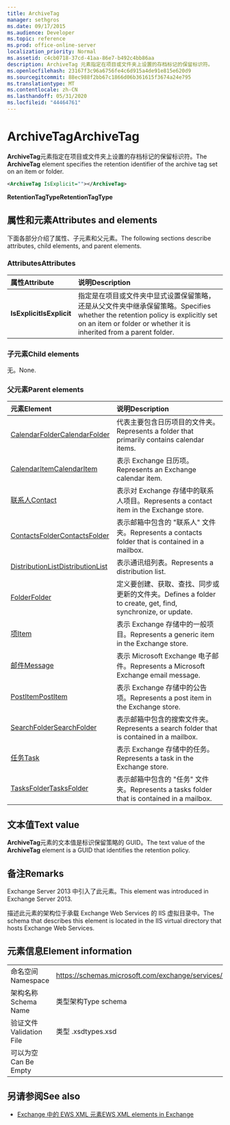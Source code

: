 ```yaml
---
title: ArchiveTag
manager: sethgros
ms.date: 09/17/2015
ms.audience: Developer
ms.topic: reference
ms.prod: office-online-server
localization_priority: Normal
ms.assetid: c4cb0718-37cd-41aa-86e7-b492c4bb86aa
description: ArchiveTag 元素指定在项目或文件夹上设置的存档标记的保留标识符。
ms.openlocfilehash: 23167f3c96a6756fe4c6d915a4de91e815e620d9
ms.sourcegitcommit: 88ec988f2bb67c1866d06b361615f3674a24e795
ms.translationtype: MT
ms.contentlocale: zh-CN
ms.lasthandoff: 05/31/2020
ms.locfileid: "44464761"
---
```

# <a name="archivetag"></a><span data-ttu-id="5ad3d-103">ArchiveTag</span><span class="sxs-lookup"><span data-stu-id="5ad3d-103">ArchiveTag</span></span>

<span data-ttu-id="5ad3d-104">**ArchiveTag**元素指定在项目或文件夹上设置的存档标记的保留标识符。</span><span class="sxs-lookup"><span data-stu-id="5ad3d-104">The **ArchiveTag** element specifies the retention identifier of the archive tag set on an item or folder.</span></span> 
  
```XML
<ArchiveTag IsExplicit=""></ArchiveTag>
```

 <span data-ttu-id="5ad3d-105">**RetentionTagType**</span><span class="sxs-lookup"><span data-stu-id="5ad3d-105">**RetentionTagType**</span></span>
## <a name="attributes-and-elements"></a><span data-ttu-id="5ad3d-106">属性和元素</span><span class="sxs-lookup"><span data-stu-id="5ad3d-106">Attributes and elements</span></span>

<span data-ttu-id="5ad3d-107">下面各部分介绍了属性、子元素和父元素。</span><span class="sxs-lookup"><span data-stu-id="5ad3d-107">The following sections describe attributes, child elements, and parent elements.</span></span>
  
### <a name="attributes"></a><span data-ttu-id="5ad3d-108">Attributes</span><span class="sxs-lookup"><span data-stu-id="5ad3d-108">Attributes</span></span>

|<span data-ttu-id="5ad3d-109">**属性**</span><span class="sxs-lookup"><span data-stu-id="5ad3d-109">**Attribute**</span></span>|<span data-ttu-id="5ad3d-110">**说明**</span><span class="sxs-lookup"><span data-stu-id="5ad3d-110">**Description**</span></span>|
|:-----|:-----|
|<span data-ttu-id="5ad3d-111">**IsExplicit**</span><span class="sxs-lookup"><span data-stu-id="5ad3d-111">**IsExplicit**</span></span> <br/> |<span data-ttu-id="5ad3d-112">指定是在项目或文件夹中显式设置保留策略，还是从父文件夹中继承保留策略。</span><span class="sxs-lookup"><span data-stu-id="5ad3d-112">Specifies whether the retention policy is explicitly set on an item or folder or whether it is inherited from a parent folder.</span></span>  <br/> |
   
### <a name="child-elements"></a><span data-ttu-id="5ad3d-113">子元素</span><span class="sxs-lookup"><span data-stu-id="5ad3d-113">Child elements</span></span>

<span data-ttu-id="5ad3d-114">无。</span><span class="sxs-lookup"><span data-stu-id="5ad3d-114">None.</span></span>
  
### <a name="parent-elements"></a><span data-ttu-id="5ad3d-115">父元素</span><span class="sxs-lookup"><span data-stu-id="5ad3d-115">Parent elements</span></span>

|<span data-ttu-id="5ad3d-116">**元素**</span><span class="sxs-lookup"><span data-stu-id="5ad3d-116">**Element**</span></span>|<span data-ttu-id="5ad3d-117">**说明**</span><span class="sxs-lookup"><span data-stu-id="5ad3d-117">**Description**</span></span>|
|:-----|:-----|
|[<span data-ttu-id="5ad3d-118">CalendarFolder</span><span class="sxs-lookup"><span data-stu-id="5ad3d-118">CalendarFolder</span></span>](calendarfolder.md) <br/> |<span data-ttu-id="5ad3d-119">代表主要包含日历项目的文件夹。</span><span class="sxs-lookup"><span data-stu-id="5ad3d-119">Represents a folder that primarily contains calendar items.</span></span>  <br/> |
|[<span data-ttu-id="5ad3d-120">CalendarItem</span><span class="sxs-lookup"><span data-stu-id="5ad3d-120">CalendarItem</span></span>](calendaritem.md) <br/> |<span data-ttu-id="5ad3d-121">表示 Exchange 日历项。</span><span class="sxs-lookup"><span data-stu-id="5ad3d-121">Represents an Exchange calendar item.</span></span>  <br/> |
|[<span data-ttu-id="5ad3d-122">联系人</span><span class="sxs-lookup"><span data-stu-id="5ad3d-122">Contact</span></span>](contact.md) <br/> |<span data-ttu-id="5ad3d-123">表示对 Exchange 存储中的联系人项目。</span><span class="sxs-lookup"><span data-stu-id="5ad3d-123">Represents a contact item in the Exchange store.</span></span>  <br/> |
|[<span data-ttu-id="5ad3d-124">ContactsFolder</span><span class="sxs-lookup"><span data-stu-id="5ad3d-124">ContactsFolder</span></span>](contactsfolder.md) <br/> |<span data-ttu-id="5ad3d-125">表示邮箱中包含的 "联系人" 文件夹。</span><span class="sxs-lookup"><span data-stu-id="5ad3d-125">Represents a contacts folder that is contained in a mailbox.</span></span>  <br/> |
|[<span data-ttu-id="5ad3d-126">DistributionList</span><span class="sxs-lookup"><span data-stu-id="5ad3d-126">DistributionList</span></span>](distributionlist.md) <br/> |<span data-ttu-id="5ad3d-127">表示通讯组列表。</span><span class="sxs-lookup"><span data-stu-id="5ad3d-127">Represents a distribution list.</span></span>  <br/> |
|[<span data-ttu-id="5ad3d-128">Folder</span><span class="sxs-lookup"><span data-stu-id="5ad3d-128">Folder</span></span>](folder.md) <br/> |<span data-ttu-id="5ad3d-129">定义要创建、获取、查找、同步或更新的文件夹。</span><span class="sxs-lookup"><span data-stu-id="5ad3d-129">Defines a folder to create, get, find, synchronize, or update.</span></span>  <br/> |
|[<span data-ttu-id="5ad3d-130">项</span><span class="sxs-lookup"><span data-stu-id="5ad3d-130">Item</span></span>](item.md) <br/> |<span data-ttu-id="5ad3d-131">表示 Exchange 存储中的一般项目。</span><span class="sxs-lookup"><span data-stu-id="5ad3d-131">Represents a generic item in the Exchange store.</span></span>  <br/> |
|[<span data-ttu-id="5ad3d-132">邮件</span><span class="sxs-lookup"><span data-stu-id="5ad3d-132">Message</span></span>](message-ex15websvcsotherref.md) <br/> |<span data-ttu-id="5ad3d-133">表示 Microsoft Exchange 电子邮件。</span><span class="sxs-lookup"><span data-stu-id="5ad3d-133">Represents a Microsoft Exchange email message.</span></span>  <br/> |
|[<span data-ttu-id="5ad3d-134">PostItem</span><span class="sxs-lookup"><span data-stu-id="5ad3d-134">PostItem</span></span>](postitem.md) <br/> |<span data-ttu-id="5ad3d-135">表示 Exchange 存储中的公告项。</span><span class="sxs-lookup"><span data-stu-id="5ad3d-135">Represents a post item in the Exchange store.</span></span>  <br/> |
|[<span data-ttu-id="5ad3d-136">SearchFolder</span><span class="sxs-lookup"><span data-stu-id="5ad3d-136">SearchFolder</span></span>](searchfolder.md) <br/> |<span data-ttu-id="5ad3d-137">表示邮箱中包含的搜索文件夹。</span><span class="sxs-lookup"><span data-stu-id="5ad3d-137">Represents a search folder that is contained in a mailbox.</span></span>  <br/> |
|[<span data-ttu-id="5ad3d-138">任务</span><span class="sxs-lookup"><span data-stu-id="5ad3d-138">Task</span></span>](task.md) <br/> |<span data-ttu-id="5ad3d-139">表示 Exchange 存储中的任务。</span><span class="sxs-lookup"><span data-stu-id="5ad3d-139">Represents a task in the Exchange store.</span></span>  <br/> |
|[<span data-ttu-id="5ad3d-140">TasksFolder</span><span class="sxs-lookup"><span data-stu-id="5ad3d-140">TasksFolder</span></span>](tasksfolder.md) <br/> |<span data-ttu-id="5ad3d-141">表示邮箱中包含的 "任务" 文件夹。</span><span class="sxs-lookup"><span data-stu-id="5ad3d-141">Represents a tasks folder that is contained in a mailbox.</span></span>  <br/> |
   
## <a name="text-value"></a><span data-ttu-id="5ad3d-142">文本值</span><span class="sxs-lookup"><span data-stu-id="5ad3d-142">Text value</span></span>

<span data-ttu-id="5ad3d-143">**ArchiveTag**元素的文本值是标识保留策略的 GUID。</span><span class="sxs-lookup"><span data-stu-id="5ad3d-143">The text value of the **ArchiveTag** element is a GUID that identifies the retention policy.</span></span> 
  
## <a name="remarks"></a><span data-ttu-id="5ad3d-144">备注</span><span class="sxs-lookup"><span data-stu-id="5ad3d-144">Remarks</span></span>

<span data-ttu-id="5ad3d-145">Exchange Server 2013 中引入了此元素。</span><span class="sxs-lookup"><span data-stu-id="5ad3d-145">This element was introduced in Exchange Server 2013.</span></span>
  
<span data-ttu-id="5ad3d-146">描述此元素的架构位于承载 Exchange Web Services 的 IIS 虚拟目录中。</span><span class="sxs-lookup"><span data-stu-id="5ad3d-146">The schema that describes this element is located in the IIS virtual directory that hosts Exchange Web Services.</span></span>
  
## <a name="element-information"></a><span data-ttu-id="5ad3d-147">元素信息</span><span class="sxs-lookup"><span data-stu-id="5ad3d-147">Element information</span></span>

|||
|:-----|:-----|
|<span data-ttu-id="5ad3d-148">命名空间</span><span class="sxs-lookup"><span data-stu-id="5ad3d-148">Namespace</span></span>  <br/> |https://schemas.microsoft.com/exchange/services/2006/types  <br/> |
|<span data-ttu-id="5ad3d-149">架构名称</span><span class="sxs-lookup"><span data-stu-id="5ad3d-149">Schema Name</span></span>  <br/> |<span data-ttu-id="5ad3d-150">类型架构</span><span class="sxs-lookup"><span data-stu-id="5ad3d-150">Type schema</span></span>  <br/> |
|<span data-ttu-id="5ad3d-151">验证文件</span><span class="sxs-lookup"><span data-stu-id="5ad3d-151">Validation File</span></span>  <br/> |<span data-ttu-id="5ad3d-152">类型 .xsd</span><span class="sxs-lookup"><span data-stu-id="5ad3d-152">types.xsd</span></span>  <br/> |
|<span data-ttu-id="5ad3d-153">可以为空</span><span class="sxs-lookup"><span data-stu-id="5ad3d-153">Can Be Empty</span></span>  <br/> ||
   
## <a name="see-also"></a><span data-ttu-id="5ad3d-154">另请参阅</span><span class="sxs-lookup"><span data-stu-id="5ad3d-154">See also</span></span>

- [<span data-ttu-id="5ad3d-155">Exchange 中的 EWS XML 元素</span><span class="sxs-lookup"><span data-stu-id="5ad3d-155">EWS XML elements in Exchange</span></span>](ews-xml-elements-in-exchange.md)

